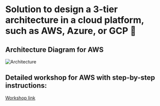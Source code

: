 # Solution to design a 3-tier architecture in a cloud platform, such as AWS, Azure, or GCP 🚀
## Architecture Diagram for AWS
![Architecture](https://github.com/aws-samples/aws-three-tier-web-architecture-workshop/blob/main/application-code/web-tier/src/assets/3TierArch.png)


## Detailed workshop for AWS with step-by-step instructions:
[Workshop link](https://catalog.us-east-1.prod.workshops.aws/workshops/85cd2bb2-7f79-4e96-bdee-8078e469752a/en-US)
